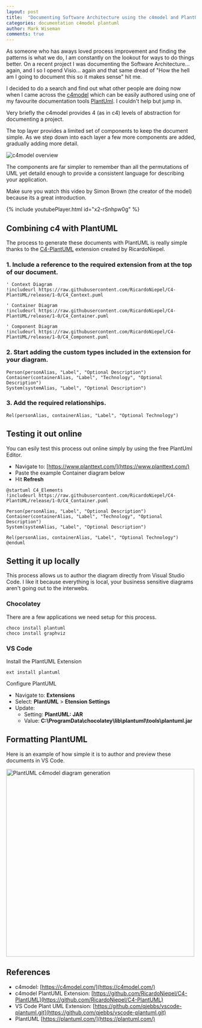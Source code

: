 ```yaml
---
layout: post
title:  "Documenting Software Architecture using the c4model and PlantUML"
categories: documentation c4model plantuml
author: Mark Wiseman
comments: true
---
```


As someone who has aways loved process improvement and finding the patterns is what we do, I am constantly on the lookout for ways to do things better. On a recent project I was documenting the Software Architecture... again, and I so I opend Visio... again and that same dread of "How the hell am I going to document this so it makes sense" hit me. 

I decided to do a search and find out what other people are doing now when I came across the [c4model](https://c4model.com/) which can be easily authored using one of my favourite documentation tools [PlantUml](https://plantuml.com/). I couldn't help but jump in.

Very briefly the c4model provides 4 (as in c4) levels of abstraction for documenting a project. 

The top layer provides a limited set of components to keep the document simple. As we step down into each layer a few more components are added, gradually adding more detail.

<img alt="c4model overview" src="{{ site.url }}/assets/img/2020-04-22/c4-overview.png" />

The components are far simpler to remember than all the permutations of UML yet detaild enough to provide a consistent language for describing your application.

Make sure you watch this video by Simon Brown (the creator of the model) because its a great introduction.

{% include youtubePlayer.html id="x2-rSnhpw0g" %}

## Combining c4 with PlantUML

The process to generate these documents with PlantUML is really simple thanks to the [C4-PlantUML](https://github.com/RicardoNiepel/C4-PlantUML) extension created by RicardoNiepel.

### 1. Include a reference to the required extension from at the top of our document.

```
' Context Diagram
!includeurl https://raw.githubusercontent.com/RicardoNiepel/C4-PlantUML/release/1-0/C4_Context.puml

' Container Diagram
!includeurl https://raw.githubusercontent.com/RicardoNiepel/C4-PlantUML/release/1-0/C4_Container.puml

' Component Diagram
!includeurl https://raw.githubusercontent.com/RicardoNiepel/C4-PlantUML/release/1-0/C4_Component.puml
```

### 2. Start adding the custom types included in the extension for your diagram.
```
Person(personAlias, "Label", "Optional Description")
Container(containerAlias, "Label", "Technology", "Optional Description")
System(systemAlias, "Label", "Optional Description")
```

### 3. Add the required relationships.
```
Rel(personAlias, containerAlias, "Label", "Optional Technology")
```

## Testing it out online

You can esily test this process out online simply by using the free PlantUml Editor.

- Navigate to: [https://www.planttext.com/](https://www.planttext.com/)
- Paste the example Container diagram below
- Hit **Refresh**

```
@startuml C4_Elements
!includeurl https://raw.githubusercontent.com/RicardoNiepel/C4-PlantUML/release/1-0/C4_Container.puml

Person(personAlias, "Label", "Optional Description")
Container(containerAlias, "Label", "Technology", "Optional Description")
System(systemAlias, "Label", "Optional Description")

Rel(personAlias, containerAlias, "Label", "Optional Technology")
@enduml
```

## Setting it up locally

This process allows us to author the diagram directly from Visual Studio Code. I like it because everything is local, your business sensitive diagrams aren't going out to the interwebs.

### Chocolatey

There are a few applications we need setup for this process.

```
choco install plantuml
choco install graphviz
```

### VS Code

Install the PlantUML Extension
```
ext install plantuml
```

Configure PlantUML
- Navigate to: **Extensions**
- Select: **PlantUML** > **Etension Settings**
- Update: 
  - Setting: **PlantUML: JAR**
  - Value: **C:\ProgramData\chocolatey\lib\plantuml\tools\plantuml.jar**

## Formatting PlantUML

Here is an example of how simple it is to author and preview these documents in VS Code.

<img alt="PlantUML c4model diagram generation" src="{{ site.url }}/assets/img/2020-04-22/PlantUML-c4model-generation.gif" width="500px" />

## References
- c4model: [https://c4model.com/](https://c4model.com/)
- c4model PlantUML Extension: [https://github.com/RicardoNiepel/C4-PlantUML](https://github.com/RicardoNiepel/C4-PlantUML)
- VS Code Plant UML Extension: [https://github.com/qjebbs/vscode-plantuml.git](https://github.com/qjebbs/vscode-plantuml.git)
- PlantUML [https://plantuml.com/](https://plantuml.com/)